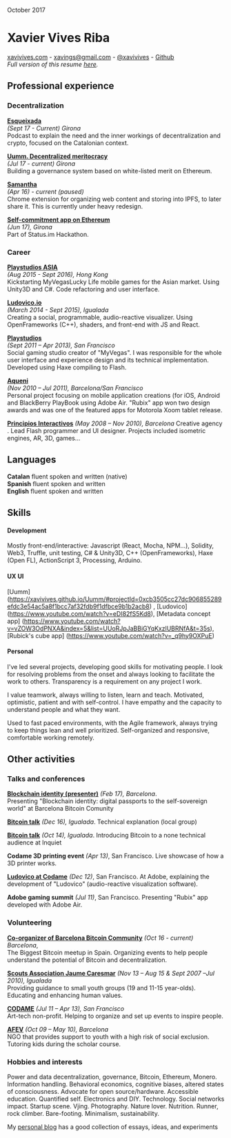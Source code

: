 October 2017  
  
# Xavier Vives Riba
[xavivives.com](http://xavivives.com/index) - [xavings@gmail.com](mailto:xavings@gmail.com) - [@xavivives](https://twitter.com/xavivives) -  [Github](https://github.com/xavivives)  
 _Full version of this resume [here](https://github.com/xavivives/Blog/blob/master/Xavi%20Vives%20CV.md)._

## Professional experience

### Decentralization

**[Esqueixada](https://www.youtube.com/channel/UC9lV1Baas2UbkOzmOOBqmxw/videos?view_as=subscriber)**  
_(Sept 17 - Current) Girona_  
Podcast to explain the need and the inner workings of decentralization and crypto, focused on the Catalonian context.

**[Uumm. Decentralized meritocracy](https://github.com/Uummio/)**  
 _(Jul 17 - current) Girona_  
Building a governance system based on white-listed merit on Ethereum.

**[Samantha](https://github.com/xavivives/Samantha/tree/master/extension)**  
_(Apr 16) - current (paused)_  
Chrome extension for organizing web content and storing into IPFS, to later share it. This is currently under heavy redesign.

**[Self-commitment app on Ethereum](https://github.com/status-im/hackathon/issues/65)**  
_(Jun 17), Girona_    
Part of Status.im Hackathon.


### Career
**[Playstudios ASIA](http://www.playstudios.asia/)**  
_(Aug 2015 - Sept 2016), Hong Kong_  
Kickstarting MyVegasLucky Life mobile games for the Asian market.
Using Unity3D and C#. Code refactoring and user interface.

**[Ludovico.io](http://ludovico.io)**  
_(March 2014 - Sept 2015), Igualada_  
Creating a social, programmable, audio-reactive visualizer. Using OpenFrameworks (C++), shaders, and front-end with JS and React.

[**Playstudios**](http://playstudios.com/)  
_(Sept 2011 – Apr  2013), San Francisco_  
Social gaming studio creator of "MyVegas".
I was responsible for the whole user interface and experience design and its technical implementation. Developed using Haxe compiling to Flash.

**[Aqueni](https://vimeo.com/20520674)**  
_(Nov 2010 – Jul 2011), Barcelona/San Francisco_  
Personal project focusing on mobile application creations (for iOS, Android and BlackBerry PlayBook using Adobe Air. "Rubix" app won two design awards and was one of the featured apps for Motorola Xoom tablet release.

**[Principios Interactivos](http://www.principiosactivos.com/)**
_(May 2008 – Nov 2010), Barcelona_ 
Creative agency . Lead Flash programmer and UI designer. Projects included isometric engines, AR, 3D, games...

## Languages
**Catalan** fluent spoken and written (native)  
**Spanish** fluent spoken and written  
**English** fluent spoken and written  

## Skills
#### Development
Mostly front-end/interactive: Javascript (React, Mocha, NPM…), Solidity, Web3, Truffle, unit testing, C# & Unity3D, C++ (OpenFrameworks), Haxe (Open FL), ActionScript 3, Processing, Arduino.

#### UX UI
[Uumm] (https://xavivives.github.io/Uumm/#projectId=0xcb3505cc27dc906855289efdc3e54ac5a8f1bcc7af32fdb9f1dfbce9b1b2acb8)
, [Ludovico] (https://www.youtube.com/watch?v=eDI82fS5Kd8), [Metadata concept app]
(https://www.youtube.com/watch?v=vZOW3OdPNXA&index=5&list=UUoRJpJaBBiGYqKxzlUBRNfA&t=35s), [Rubick's cube app]
(https://www.youtube.com/watch?v=_q9hy9OXPuE)

#### Personal
I've led several projects, developing good skills for motivating people. I look for resolving problems from the onset and always looking to facilitate the work to others. Transparency is a requirement on any project I work.

I value teamwork, always willing to listen, learn and teach. Motivated, optimistic, patient and with self-control. I have empathy and the capacity to understand people and what they want.

Used to fast paced environments, with the Agile framework, always trying to keep things lean and well prioritized. Self-organized and responsive, comfortable working remotely. 
## Other activities

### Talks and  conferences

[**Blockchain identity (presenter)**](https://www.meetup.com/bitcoin-barcelona/photos/27657050/#458731726)  _(Feb 17), Barcelona_.  
Presenting "Blockchain identity: digital passports to the self-sovereign world" at Barcelona Bitcoin Comunity

[**Bitcoin talk**](https://www.youtube.com/watch?v=tiR9ZREivQk) _(Dec 16), Igualada_. Technical explanation (local group)

[**Bitcoin talk**](https://www.instagram.com/p/ujItVFOB79/?taken-by=inquietlife) _(Oct 14), Igualada_. Introducing Bitcoin to a none technical audience at Inquiet
  
**Codame 3D printing event** _(Apr 13)_, San Francisco. Live showcase of how a 3D printer works.

[**Ludovico at Codame**](https://www.youtube.com/watch?v=2wgcQ1Y-iLs) _(Dec 12)_, San Francisco. At Adobe, explaining the development of "Ludovico" (audio-reactive visualization software).
  
**Adobe gaming summit** _(Jul 11)_, San Francisco. Presenting "Rubix" app developed with Adobe Air.

### Volunteering
[**Co-organizer of Barcelona Bitcoin Community**](https://www.meetup.com/bitcoin-barcelona/) _(Oct 16 - current) Barcelona_,  
The Biggest Bitcoin meetup in Spain. Organizing events to help people understand the potential of Bitcoin and decentralization.

[**Scouts Association Jaume Caresmar**](http://cauigualada.cat/) _(Nov 13 – Aug 15 & Sept 2007 –Jul 2010), Igualada_  
Providing guidance to small youth groups (19 and 11-15 year-olds). Educating  and enhancing human values.
 
[**CODAME**](http://codame.com/) _(Jul 11 – Apr 13), San Francisco_  
Art-tech non-profit. Helping to organize and set up events to inspire people.

[**AFEV**](http://afev.org/) _(Oct 09 – May 10), Barcelona_  
NGO that provides support to youth with a high risk of social exclusion. Tutoring kids during the scholar course.

### Hobbies and interests
Power  and data decentralization, governance, Bitcoin, Ethereum, Monero. Information handling. Behavioral economics, cognitive biases, altered states of consciousness. Advocate for open source/hardware. Accessible education. Quantified self. Electronics and DIY. Technology. Social networks impact. Startup scene. Vjing. Photography. Nature lover. Nutrition. Runner, rock climber. Bare-footing. Minimalism, sustainability.

My [personal blog](http://xavivives.com/index)   has a good collection of essays, ideas, and experiments 